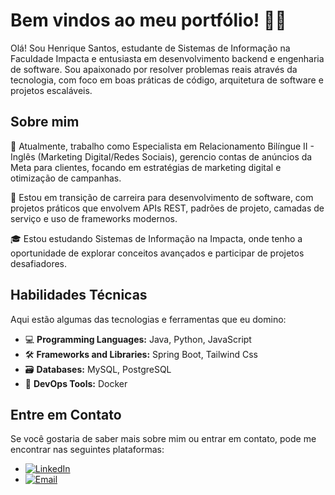 # Bem vindos ao meu portfólio! 👨‍💻

Olá! Sou Henrique Santos, estudante de Sistemas de Informação na Faculdade Impacta e entusiasta em desenvolvimento backend e engenharia de software. Sou apaixonado por resolver problemas reais através da tecnologia, com foco em boas práticas de código, arquitetura de software e projetos escaláveis.

## Sobre mim

💼 Atualmente, trabalho como Especialista em Relacionamento Bilíngue II - Inglês (Marketing Digital/Redes Sociais), gerencio contas de anúncios da Meta para clientes, focando em estratégias de marketing digital e otimização de campanhas.

🌱 Estou em transição de carreira para desenvolvimento de software, com projetos práticos que envolvem APIs REST, padrões de projeto, camadas de serviço e uso de frameworks modernos.

🎓 Estou estudando Sistemas de Informação na Impacta, onde tenho a oportunidade de explorar conceitos avançados e participar de projetos desafiadores.

## Habilidades Técnicas

Aqui estão algumas das tecnologias e ferramentas que eu domino:

- 💻 **Programming Languages:** Java, Python, JavaScript
- 🛠️ **Frameworks and Libraries:** Spring Boot, Tailwind Css
- 🗃️ **Databases:** MySQL, PostgreSQL
- 🔧 **DevOps Tools:** Docker

## Entre em Contato

Se você gostaria de saber mais sobre mim ou entrar em contato, pode me encontrar nas seguintes plataformas:

- [![LinkedIn](https://img.shields.io/badge/-LinkedIn-blue?style=flat-square&logo=linkedin&logoColor=white)](https://www.linkedin.com/in/henriquesantosoliveira/)
- [![Email](https://img.shields.io/badge/-Email-red?style=flat-square&logo=gmail&logoColor=white)](mailto:riquesantosoliveira@gmail.com)
